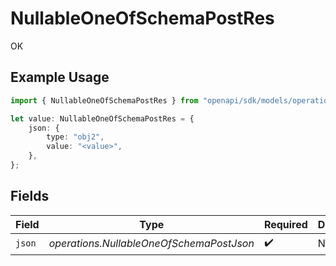 # NullableOneOfSchemaPostRes

OK

## Example Usage

```typescript
import { NullableOneOfSchemaPostRes } from "openapi/sdk/models/operations";

let value: NullableOneOfSchemaPostRes = {
    json: {
        type: "obj2",
        value: "<value>",
    },
};
```

## Fields

| Field                                    | Type                                     | Required                                 | Description                              |
| ---------------------------------------- | ---------------------------------------- | ---------------------------------------- | ---------------------------------------- |
| `json`                                   | *operations.NullableOneOfSchemaPostJson* | :heavy_check_mark:                       | N/A                                      |